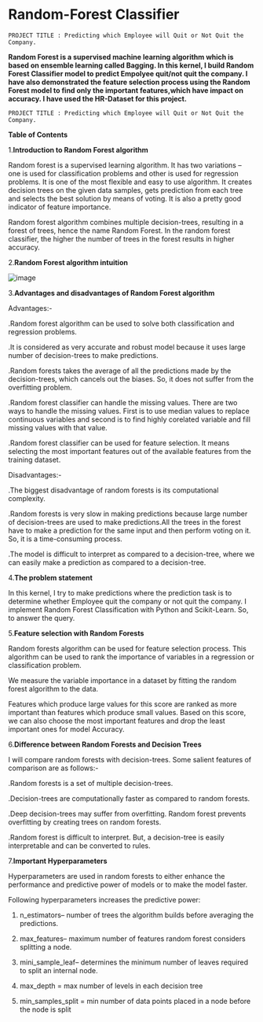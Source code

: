# Random-Forest Classifier

    PROJECT TITLE : Predicting which Employee will Quit or Not Quit the Company.

**Random Forest is a supervised machine learning algorithm which is based on ensemble learning called Bagging. In this kernel, I build Random Forest Classifier model to predict Empolyee quit/not quit the company. I have also demonstrated the feature selection process using the Random Forest model to find only the important features,which have impact on accuracy. I have used the HR-Dataset for this project.**
    
    PROJECT TITLE : Predicting which Employee will Quit or Not Quit the Company.

__Table of Contents__

1.__Introduction to Random Forest algorithm__

Random forest is a supervised learning algorithm. It has two variations – one is used for classification problems and other is used for regression problems. It is one of the most flexible and easy to use algorithm. It creates decision trees on the given data samples, gets prediction from each tree and selects the best solution by means of voting. It is also a pretty good indicator of feature importance.

Random forest algorithm combines multiple decision-trees, resulting in a forest of trees, hence the name Random Forest. In the random forest classifier, the higher the number of trees in the forest results in higher accuracy.

2.__Random Forest algorithm intuition__

![image](https://user-images.githubusercontent.com/89013703/179548393-5db87644-c5de-45ca-9326-c07290b6ffe3.png)

3.__Advantages and disadvantages of Random Forest algorithm__

Advantages:-

.Random forest algorithm can be used to solve both classification and regression problems.

.It is considered as very accurate and robust model because it uses large number of decision-trees to make predictions.

.Random forests takes the average of all the predictions made by the decision-trees, which cancels out the biases. So, it does not suffer from the overfitting problem.

.Random forest classifier can handle the missing values. There are two ways to handle the missing values. First is to use median values to replace continuous variables and second is to find highly corelated variable and fill missing values with that value.

.Random forest classifier can be used for feature selection. It means selecting the most important features out of the available features from the training dataset.

Disadvantages:-

.The biggest disadvantage of random forests is its computational complexity.

.Random forests is very slow in making predictions because large number of decision-trees are used to make predictions.All the trees in the forest have to make a prediction for the same input and then perform voting on it. So, it is a time-consuming process.

.The model is difficult to interpret as compared to a decision-tree, where we can easily make a prediction as compared to a decision-tree.

4.__The problem statement__

In this kernel, I try to make predictions where the prediction task is to determine whether Employee quit the company or not quit the company. I implement Random Forest Classification with Python and Scikit-Learn. So, to answer the query.


5.__Feature selection with Random Forests__

Random forests algorithm can be used for feature selection process. This algorithm can be used to rank the importance of variables in a regression or classification problem.

We measure the variable importance in a dataset by fitting the random forest algorithm to the data.

Features which produce large values for this score are ranked as more important than features which produce small values. Based on this score, we can also choose the most important features and drop the least important ones for model Accuracy.

6.__Difference between Random Forests and Decision Trees__

I will compare random forests with decision-trees. Some salient features of comparison are as follows:-

.Random forests is a set of multiple decision-trees.

.Decision-trees are computationally faster as compared to random forests.

.Deep decision-trees may suffer from overfitting. Random forest prevents overfitting by creating trees on random forests.

.Random forest is difficult to interpret. But, a decision-tree is easily interpretable and can be converted to rules.


7.__Important Hyperparameters__

Hyperparameters are used in random forests to either enhance the performance and predictive power of models or to make the model faster.

Following hyperparameters increases the predictive power:

1. n_estimators– number of trees the algorithm builds before averaging the predictions.

2. max_features– maximum number of features random forest considers splitting a node.

3. mini_sample_leaf– determines the minimum number of leaves required to split an internal node.

4. max_depth = max number of levels in each decision tree

5. min_samples_split = min number of data points placed in a node before the node is split














